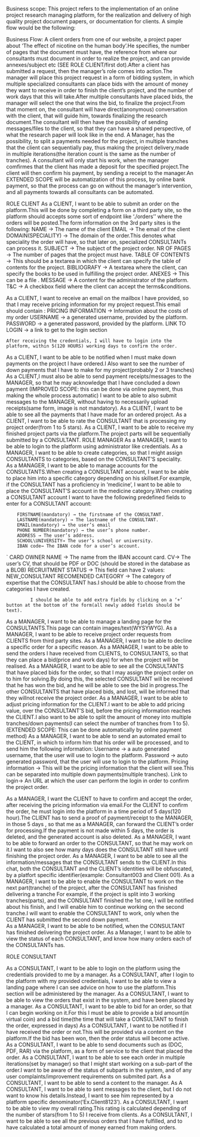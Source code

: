 Business scope:
This project refers to the implementation of an online project research managing platform, for the realization and delivery of high quality project document papers, or documentation for clients.
A simple flow would be the following:

Business Flow:
A client orders from one of our website, a project paper about ‘The effect of nicotine on the human body’.He specifies, the number of pages that the document must have, the reference from where our consultants must document in order to realize the project, and can provide annexes/subject etc (SEE ROLE CLIENT/first dot).After a client has submitted a request, then the manager’s role comes into action.The manager will place this project request in a form of bidding system, in which multiple specialized consultants can place bids with the amount of money they want to receive in order to finish the client’s project, and the number of work days that this will take.After multiple consultants have placed bids, the manager will select the one that wins the bid, to finalize the project.From that moment on, the consultant will have direct(anonymous) conversation with the client, that will guide him, towards finalizing the research document.The consultant will then have the possibility of  sending messages/files to the client, so that they can have a shared perspective, of what the research paper will look like in the end. A Manager, has the possibility, to split a payments needed for the project, in multiple tranches that the client can sequentially pay, thus making the project delivery,made in multiple iterations(the iteration count is the same as the number of tranches). A consultant will only start his work, when the manager comfirmes that the client has made a deposit for the specified project.The client will then confirm his payment, by sending a receipt to the manager.An EXTENDED SCOPE will be automatization of this process, by online bank payment, so that the process can go on without the manager’s intervention, and all payments towards all consultants can be automated.

ROLE CLIENT
As a CLIENT, I want to be able to submit an order on the platform.This will be done by completing a form on a third party site, so the platform should accepts some sort of endpoint like ‘./orders’’ where the orders will be posted.The form information on the 3rd party sites is the following:
NAME → The name of the client
EMAIL → The email of the client
DOMAIN(SPECIALITY) → The domain of the order.This denotes what speciality the order will have, so that later on, specialized CONSULTANTs can process it.
SUBJECT →  The subject of the project order.
NR OF PAGES → The number of pages that the project must have.
TABLE OF CONTENTS → This should be a textarea in which the client can specify the table of contents for the project.
BIBLIOGRAFY → A textarea where the client, can specify the books to be used in fulfilling the project order.
ANEXES → This can be a file .
MESSAGE → A content for the administrator of the platform.
T&C → A checkbox field where the client can accept the terms&conditions.

As a CLIENT, I want to receive an email on the mailbox I have provided, so that I may receive pricing information for my project request.This email should contain :
	PRICING INFORMATION → Information about the costs of my order
	USERNAME → a generated username, provided by the platform.
	PASSWORD → a generated password, provided by the platform.
	LINK TO LOGIN → a link to get to the login section
	
	After receiving the credentials, I will have to login into the platform, within 5(120 HOURS) working days to confirm the order.
As a CLIENT, I want to be able to be notified when I must make down payments on the project I have ordered.I Also want to see the number of down payments that I have to make for my project(probably 2 or 3 tranches)
As a CLIENT,I must also be able to send payment receipts/messages to the MANAGER, so that he may acknowledge that I have concluded a down payment (IMPROVED SCOPE: this can be done via online payment, thus making the whole process automatic) I want to be able to also submit messages to the MANAGER, without having to necessarily upload receipts(same form, image is not mandatory).
As a CLIENT, I want to be able to see all the payments that I have made for an ordered project.
As a CLIENT, I want to be able to rate the CONSULTANT that is processing my project order(from 1 to 5 stars).
As a CLIENT, I want to be able to receive my finished project parts via the platform.The project parts will be sequentially submitted by a CONSULTANT.
ROLE MANAGER
As a MANAGER, I want to be able to login to the platform using administrator like credentials.
As a MANAGER, I want to be able to create categories, so that I might assign CONSULTANTS to categories, based on the CONSULTANT’S speciality.	
As a MANAGER, I want to be able to manage accounts for the CONSULTANTS.When creating a CONSULTANT account, I want to be able to place him into a specific category depending on his skillset.For example, if the CONSULTANT has a proficiency in ‘medicine’, I want to be able to place the CONSULTANT’S account in the medicine category.When creating a CONSULTANT account I want to have the following predefined fields to enter for a CONSULTANT account:
	
		FIRSTNAME(mandatory) → the firstname of the CONSULTANT.
		LASTNAME(mandatory) → The lastname of the CONSULTANT.
		EMAIL(mandatory) → the user’s email
		PHONE NUMBER(mandatory) → the user’s phone number.
		ADDRESS → The user’s address.
		SCHOOL\UNIVERSITY→ The user’s school or university.
		IBAN code→ The IBAN code for a user’s account.
`		CARD OWNER NAME → The name from the IBAN account card.
            CV→ The user’s CV, that should be PDF or DOC (should be stored in the database as a BLOB)
		RECRUITMENT STATUS → This field can have 2 values:
							NEW_CONSULTANT
							RECOMENDED
		CATEGORY → The category of expertise that the CONSULTANT has.I should be able to choose from the categories I have created.
		
             I should be able to add extra fields by clicking on a ‘+’ button at the bottom of the form(all newly added fields should be text).
As a MANAGER, I want to be able to manage a landing page for the CONSULTANTS.This page can contain images/text(WYSYWYG).
As a MANAGER, I want to be able to receive project order requests from CLIENTS from third party sites.
As a MANAGER, I want to be able to decline a specific order for a specific reason.
As a MANAGER, I want to be able to send the orders I have received from CLIENTS, to CONSULTANTS, so that they can place a bid(price and work days) for when the project will be realised.
As a MANAGER, I want to be able to see all the CONSULTANTS that have placed bids for the order, so that I may assign the project order on to him for solving.By doing this, the selected CONSULTANT will be received that he has won the bid, and he will be able to see the bid in progress.The other CONSULTANTS that have placed bids, and lost, will be informed that they willnot receive the project order.
As a MANAGER, I want to be able to adjust pricing information for the CLIENT.I want to be able to add pricing value, over the CONSULTANT’S bid, before the pricing information reaches the CLIENT.I also want to be able to split the amount of money into multiple tranches/down payments(I can select the number of tranches from 1 to 5).(EXTENDED SCOPE: This can be done automatically by online payment method)
As a MANAGER, I want to be able to send an automated email to the CLIENT, in which to inform him that his order will be processed, and to send him the following information:
Username → a auto generated username, that the user will use to login to the platform.
Password → auto generated password, that the user will use to login to the platform.
Pricing information → This will be the pricing information that the client will see.This can be separated into multiple down payments(multiple tranches).
Link to login→ An URL at which the user can perform the login in order to confirm the project order.

As a MANAGER, I want the CLIENT to have to confirm and accept the order, after receiving the pricing information via email.For the CLIENT to confirm the order, he must login into the platform in a time period of 5 days(120 hour).The CLIENT has to send a proof of payment/receipt to the MANAGER, in those 5 days , so that me as a MANAGER, can forward the CLIENT’s order for processing.If the payment is not made within 5 days, the order is deleted, and the generated account is also deleted.
As a MANAGER, I want to be able to forward an order to the CONSULTANT, so that he may work on it.I want to also see how many days does the CONSULTANT still have until finishing the project order.
As a MANAGER, I want to be able to see all the information/messages that the CONSULTANT sends to the CLIENT.In this chat, both the CONSULTANT and the CLIENT’s identities will be obfuscated, by a platfort specific identifier(example: Consultant003 and Client 001).
As a MANAGER, I want to be able to enable the CONSULTANT to work on the next part(tranche) of the project, after the CONSULTANT has finished delivering a tranche 
For example, if the project is split into 3 working tranches(parts), and the CONSULTANT finished the 1st one, I will be notified about his finish, and I will enable him to continue working on the second tranche.I will want to enable the CONSULTANT to work, only when the CLIENT has submitted the second down payment.	
As a MANAGER, I want to be able to be notified, when the CONSULTANT has finished delivering the project order.
As a Manager, I want to be able to view the status of each CONSULTANT, and know how many orders each of the CONSULTANTs has.

ROLE CONSULTANT

As a CONSULTANT, I want to be able to login on the platform using the credentials provided to me by a manager.
As a CONSULTANT, after I login to the platform with my provided credentials, I want to be able to view a landing page where I can see advice on how to use the platform.This section will be administered by the manager.
As a CONSULTANT, I want to be able to view the orders that exist in the system, and have been placed by a manager.
As a CONSULTANT, I want to be able to bid for an order, so that I can begin working on it.For this I must be  able to provide a bid amount(in virtual coin) and a bid time(the time that will take a CONSULTANT to finish the order, expressed in days)
As a CONSULTANT, I want to be notified if I have received the order or not.This will be provided via a content on the platform.If the bid has been won, then the order status will become active.
As a CONSULTANT, I want to be able to send documents such as (DOC, PDF, RAR) via the platform, as a form of service to the client that placed the order.
As a CONSULTANT, I want to be able to see each order in multiple iterations(set by manager) so that I might start working on a sub-part of the order.I want to be aware of the status of subparts in the system, and of any user complaints/improvement requirements on submited part.
As a CONSULTANT, I want to be able to send a content to the manager.
As A CONSULTANT, I want to be able to sent messages to the client, but I do not want to know his details.Instead, I want to see him represented by a platform specific denominator(‘Ex.Client8123’).
As a CONSULTANT, I want to be able to view my overall rating.This rating is calculated depending of the number of stars(from 1 to 5) I receive from clients.
As a CONSULTANT, I want to be able to see all the previous orders that I have fulfilled, and to have calculated a total amount of money earned from making orders.
	
